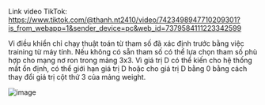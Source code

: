 Link video TikTok: https://www.tiktok.com/@thanh.nt2410/video/7423498947710209301?is_from_webapp=1&sender_device=pc&web_id=7379584111223342599

  Vi điều khiển chỉ chạy thuật toán từ tham số đã xác định trước bằng việc training từ máy tính. Nếu không có sẵn tham số có thể lựa chọn tham số phù hợp cho mạng nơ ron trong mảng 3x3.
  Vì giá trị D có thể kiến cho hệ thống mất ổn định, có thể giới hạn giá trị D hoặc cho giá trị D bằng 0 bằng cách thay đổi giá trị cột thứ 3 của mảng weight.
   
   ![image](https://github.com/user-attachments/assets/7c979e3c-51bf-48e8-8ceb-901ffafddf81)
